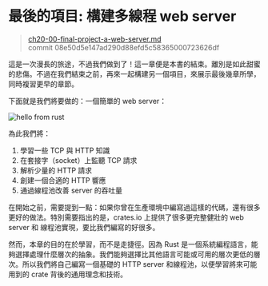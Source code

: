 # 最後的項目: 構建多線程 web server

> [ch20-00-final-project-a-web-server.md](https://github.com/rust-lang/book/blob/master/second-edition/src/ch20-00-final-project-a-web-server.md)
> <br>
> commit 08e50d5e147ad290d88efd5c58365000723626df

這是一次漫長的旅途，不過我們做到了！這一章便是本書的結束。離別是如此甜蜜的悲傷。不過在我們結束之前，再來一起構建另一個項目，來展示最後幾章所學，同時複習更早的章節。

下面就是我們將要做的：一個簡單的 web server：

![hello from rust](img/trpl20-01.png)

為此我們將：

1. 學習一些 TCP 與 HTTP 知識
2. 在套接字（socket）上監聽 TCP 請求
3. 解析少量的 HTTP 請求
4. 創建一個合適的 HTTP 響應
5. 通過線程池改善 server 的吞吐量

在開始之前，需要提到一點：如果你曾在生產環境中編寫過這樣的代碼，還有很多更好的做法。特別需要指出的是，crates.io 上提供了很多更完整健壯的 web server 和 線程池實現，要比我們編寫的好很多。

然而，本章的目的在於學習，而不是走捷徑。因為 Rust 是一個系統編程語言，能夠選擇處理什麼層次的抽象。我們能夠選擇比其他語言可能或可用的層次更低的層次。所以我們將自己編寫一個基礎的 HTTP server 和線程池，以便學習將來可能用到的 crate 背後的通用理念和技術。